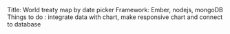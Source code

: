 Title: World treaty map by date picker
Framework: Ember, nodejs, mongoDB 
Things to do : integrate data with chart, make responsive chart and connect to database  

